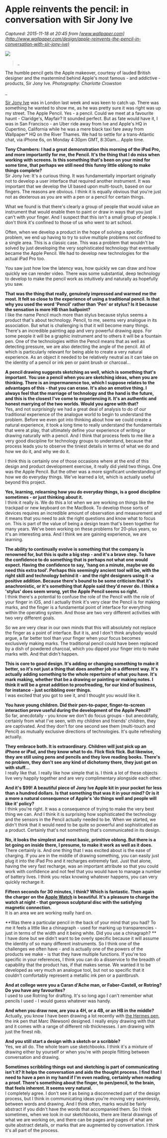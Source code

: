 # Apple reinvents the pencil: in conversation with Sir Jony Ive

_Captured: 2015-11-18 at 20:45 from [www.wallpaper.com](http://www.wallpaper.com/design/apple-reinvents-the-pencil-in-conversation-with-sir-jony-ive)_

![](http://cdn.wallpaper.com/main/galleries/15/11/14_apple-pencil.gif)

> _

The humble pencil gets the Apple makeover, courtesy of lauded British designer and the mastermind behind Apple's most famous - and addictive - products, Sir Jony Ive. _Photography: Charlotte Crowston_

_

[Sir Jony Ive](http://www.wallpaper.com/design/wallpaper-power-200#001-jonathan-ive) was in London last week and was keen to catch up. There was something he wanted to show me, as he was pretty sure it was right was up my street. The Apple Pencil. Yes - a pencil. Could we meet at a favourite haunt - Claridge's, Mayfair? It sounded perfect. But as fate would have it, I was in San Francisco - an Uber ride away from Ive and Apple's HQ in Cupertino, California while he was a mere black taxi fare away from Wallpaper* HQ on the River Thames. We had to settle for a trans-Atlantic chat, via iPhone 6s, on Monday 4:30pm GMT, 8:30am… Apple time.

**Tony Chambers: I had a great demonstration this morning of the iPad Pro, and more importantly for me, the Pencil. It's the thing that I do miss when working with screens. Is this something that's been on your mind for some time, that perhaps we still need this funny little oblong to make things complete?**  
Sir Jony Ive: It's a curious thing. It was fundamentally important originally not to develop a user interface that required another instrument. It was important that we develop the UI based upon multi-touch, based on our fingers. The reasons are obvious. I think it is equally obvious that you're just not as dexterous as you are with a pen or a pencil for certain things.

What we found is that there's clearly a group of people that would value an instrument that would enable then to paint or draw in ways that you just can't with your finger. And I suspect that this isn't a small group of people. I don't think it's confined to those of us who went to art school.

Often, when we develop a product in the hope of solving a specific problem, we end up having to try to solve multiple problems not confined to a single area. This is a classic case. This was a problem that wouldn't be solved by just developing the very sophisticated technology that eventually became the Apple Pencil. We had to develop new technologies for the actual iPad Pro too.

You saw just how low the latency was, how quickly we can draw and how quickly we can render video. There was some substantial, deep technology to develop to make the pencil work as intuitively and naturally as hopefully you saw.

**That was the thing that really, genuinely impressed and warmed me the most. It felt so close to the experience of using a traditional pencil. Is that why you used the word 'Pencil' rather than 'Pen' or stylus? Is it because the sensation is more HB than ballpoint?**  
I like the name Pencil much more than stylus because stylus seems a product that's about technology. Pencil, to me, seems very analogue in its association. But what is challenging is that it will become many things. There's an incredible painting app and very powerful drawing apps. For some people it will be a graphic instrument and to others it will be a fountain pen. One of the technologies within the Pencil means that as well as detecting pressure, we are also detecting the angle of the pencil. All of which is particularly relevant for being able to create a very natural experience. As an object it needed to be relatively neutral as it can take on the identity of a pencil or ink pen or paint brush or charcoal...

**A pencil drawing suggests sketching as well, which is something that's important. You use a pencil when you are sketching ideas, when you are thinking. There is an impermanence too, which I suppose relates to the advantages of this - that you can erase. It's also an emotive thing. I always feel that the marriage of technology and the hand is the future, and this is the closest I've come to experiencing it. It's an authentic and honest marrying of the two worlds. Would you agree with that?**  
Yes, and not surprisingly we had a great deal of analysis to do of our traditional experience of the analogue world to begin to understand the problem. Before we even got into thinking about how we could create a natural experience, it took a long time to really understand the fundamentals that were at play, that ultimately define your experience of writing or drawing naturally with a pencil. And I think that process feels to me like a very good discipline for technology groups to understand, because that process leads you to observe the tiniest details in terms of what we do and how we do it, and why we do it.

I think this is certainly one of those occasions where at the end of this design and product development exercise, it really did yield two things. One was the Apple Pencil. But the other was a more significant understanding of how we do everyday things. We've learned a lot, which is actually useful beyond this project.

**Yes, learning, relearning how you do everyday things, is a good discipline sometimes - or just thinking about it.**  
I think it really is. We do this a lot when we are working on things like the trackpad or new keyboard on the MacBook. To develop those sorts of devices requires an incredible amount of observation and measurement and it means that you need to ask the right questions and know what to focus on. This is part of the value of being a design team that's been together for many years. We've been working on these problems for 20-plus years, so it's an interesting area. And I think we are gaining experience, we are learning.

**The ability to continually evolve is something that the company is renowned for, but this is quite a big step - and it's a brave step. To have the confidence to do something that is perhaps not what one would expect. Having the confidence to say, 'hang on a minute, maybe we do need this extra tool'. Perhaps this seemingly ancient tool will be, with the right skill and technology behind it - and the right designers using it -a positive addition. Because there's bound to be some criticism that it's anachronistic, or it's something that Apple said they'd never do. I think a 'stylus' does seem wrong, yet the Apple Pencil seems so right.**  
I think there's a potential to confuse the role of the Pencil with the role of your finger in iOS, and I actually think it's very clear the Pencil is for making marks, and the finger is a fundamental point of interface for everything within the operating system. And those are two very different activities with two very different goals.

So we are very clear in our own minds that this will absolutely not replace the finger as a point of interface. But it is, and I don't think anybody would argue, a far better tool than your finger when your focus becomes exclusively making marks. The traditional pencil could have been replaced by a dish of powdered charcoal, which you dipped your finger into to make marks with. And that didn't happen.

**This is core to good design. It's adding or changing something to make it better, so it's not just a thing that does another job in a different way. It's actually adding something to the whole repertoire of what you have. It's mark making, whether that be a drawing or painting or making notes. I think it will be a great addition to proofreading, for our kind of business, for instance - just scribbling over things.**  
I was excited that you got to see it, and I thought you would like it.

**You have young children. Did their pen-to-paper, finger-to-screen interaction prove useful during the development of the Apple Pencil?**  
So far, anecdotally - you know we don't do focus groups - but anecdotally, certainly from what I've seen, with my children and friends' children, they are captivated. And they don't for one second see them (multi-touch and Pencil) as mutually exclusive directions of technologies. It's quite refreshing actually.

**They embrace both. It is extraordinary. Children will just pick up an iPhone or iPad, and they know what to do. Flick flick flick. But likewise, they are still using pens and pencils and they love reading books. There's no problem, they don't see any kind of dichotomy there, they just get on with stuff…**  
I really like that. I really like how simple that is. I think a lot of these objects live very happily together and are very complimentary alongside each other.

**And it's $99! A beautiful piece of Jony Ive Apple kit in your pocket for less than a hundred dollars. Is that something that was it in your mind? Or is it a more a natural consequence of Apple's 'do things well and people will like it' policy?**  
I think you're right. It was a consequence of trying to make the very best thing we can. And I think it is surprising how sophisticated the technology and the sensors in the Pencil actually needed to be. When we started, we didn't think that it would need to be quite so powerful and sophisticated as a product. Certainly that's not something that's communicated in its design.

**No, it looks the simplest and most basic, primitive oblong. But there is a lot going on inside there, I presume, to make it work as well as it does.**  
There certainly is. And one thing that I was excited about is the ease of charging. If you are in the middle of drawing something, you can easily just plug it into the iPad Pro and it recharges extremely fast. Just that alone, having the very fast recharge, was an important attribute so that you could work with confidence and not feel that you would have to manage a number of battery lives. I think you relax knowing whatever happens, you can very quickly recharge it.

**Fifteen seconds for 30 minutes, I think? Which is fantastic. Then again the charger on the [Apple Watch](http://www.wallpaper.com/design/in-bloom-apple-stages-a-floral-takeover-of-selfridges-windows) is beautiful. It's a pleasure to charge the watch at night - that gorgeous sculptural disc with the satisfying magnetic connection.**  
It is an area we are working really hard on.

**Was there a particular pencil in the back of your mind that you had? To me it feels a little like a chinagraph - used for marking up transparencies - just in terms of the width and it being white. Did you use a chinagraph? **  
I have done but we didn't want to be overly specific because it will assume the identity of so many different instruments. So I think one of the challenges we often have - and is actually one of the powers of the products we make - is that they have multiple functions. If you're too specific in your references, I think you can do a disservice to the breadth of capability that the product has, if that makes sense. We wanted it to be developed as very much an analogue tool, but not so specific that it couldn't comfortably represent a metallic ink pen or a paintbrush.

**And at college were you a Caran d'Ache man, or Faber-Castell, or Rotring? Do you have any favourites?**  
I used to use Rotring for drafting. It's so long ago I can't remember what pencils I used - I would guess whatever was handy.

**And when you draw now, are you a 4H, or a 4B, or an HB in the middle?**  
Actually, you know I have been drawing a lot recently with [the Hermes pen](http://www.wallpaper.com/design/all-the-write-moves-marc-newson-designs-herms-first-ever-pen), the ink pen that Marc (Newson) designed. I really enjoy drawing with that and it comes with a range of different nib thicknesses. I am drawing with just the finest nib.

**And you still start a design with a sketch or a scribble?**  
Yes, we all do. The whole team use sketchbooks. I think it's a mixture of drawing either by yourself or when you're with people flitting between conversation and drawing.

**Sometimes scribbling things out and sketching is part of communicating isn't it? It helps the conversation and aids the thought process. I find that I need to have a pen in my hand if I'm even reading, certainly when reading a proof. There's something about the finger, to pen/pencil, to the brain, that feels inherent. It seems very natural.**  
I completely agree. I don't see it as being a disconnected part of the design process, but I think in communicating ideas you're moving very seamlessly, between words and drawing. And I think often, marks would be fairly abstract if you didn't have the words that accompanied them. So I think sometimes, when we look in our sketchbooks, there are literal drawings of what we are working on, and there can be pages and pages of what are quite abstract details, or marks that are augmented by conversation. I think it's all part of the process.
